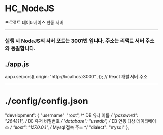 # HC_NodeJS
프로젝트 데이터베이스 연동 서버

<hr>

### 실행 시 NodeJS의 서버 포트는 3001번 입니다. 주소는 리액트 서버 주소와 동일합니다.
## ./app.js
app.use(cors({
  origin: "http://localhost:3000" })); // React 개발 서버 주소

<hr>

# ./config/config.json
 "development": {
    "username": "root", /* DB 유저 이름 */
    "password": "264811", /* DB 유저 비밀번호 */
    "database": "userdb", /* DB 연동 대상 데이터베이스 */
    "host": "127.0.0.1", /* Mysql 접속 주소 */
    "dialect": "mysql"
  },
